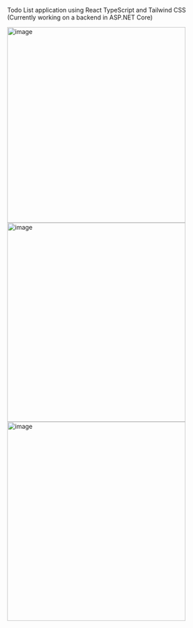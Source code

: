 Todo List application using React TypeScript and Tailwind CSS</br>
(Currently working on a backend in ASP.NET Core)

<img width="412" height="451" alt="image" src="https://github.com/user-attachments/assets/bfd3ebef-4d06-43c5-a1ae-8dce29bdfdf2" />


<img width="412" height="459" alt="image" src="https://github.com/user-attachments/assets/c1bb8422-4f36-4d2c-9466-2b109b002ffb" />

<img width="412" height="459" alt="image" src="https://github.com/user-attachments/assets/6902c14b-5e03-4e8c-9967-4c7f6d1c8c1d" />

